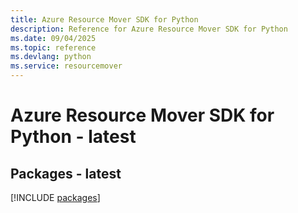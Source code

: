 ```yaml
---
title: Azure Resource Mover SDK for Python
description: Reference for Azure Resource Mover SDK for Python
ms.date: 09/04/2025
ms.topic: reference
ms.devlang: python
ms.service: resourcemover
---
```

# Azure Resource Mover SDK for Python - latest
## Packages - latest
[!INCLUDE [packages](resource-mover-index.md)]